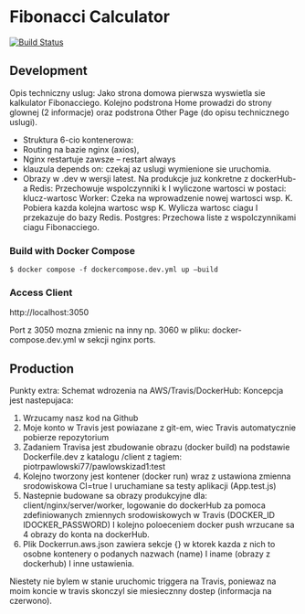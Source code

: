 # Fibonacci Calculator

[![Build Status](https://app.travis-ci.com/github/adamtestowy/pawlowskizad1?branch=main)](https://app.travis-ci.com/github/adamtestowy/pawlowskizad1)

## Development

Opis techniczny uslug:
Jako strona domowa pierwsza wyswietla sie kalkulator Fibonacciego. Kolejno podstrona Home prowadzi do strony glownej (2 informacje) oraz podstrona Other Page (do opisu technicznego uslugi). 
- Struktura 6-cio kontenerowa:
- Routing na bazie nginx (axios),
- Nginx restartuje zawsze – restart always 
- klauzula depends on:  czekaj az uslugi wymienione sie uruchomia.
- Obrazy w .dev w wersji latest. Na produkcje juz konkretne z dockerHub-a
Redis: Przechowuje wspolczynniki k I wyliczone wartosci w postaci: klucz-wartosc
Worker: Czeka na wprowadzenie nowej wartosci wsp. K. Pobiera kazda kolejna wartosc wsp K. Wylicza wartosc ciagu I przekazuje do bazy Redis.
Postgres: Przechowa liste z wspolczynnikami ciagu Fibonacciego.

### Build with Docker Compose

	$ docker compose -f dockercompose.dev.yml up –build
	
### Access Client

http://localhost:3050

Port z 3050 mozna zmienic na inny np. 3060 w pliku: docker-compose.dev.yml w sekcji nginx ports.

## Production

Punkty extra:
Schemat wdrozenia na AWS/Travis/DockerHub:
Koncepcja jest nastepujaca: 
1) Wrzucamy nasz kod na Github
2) Moje konto w Travis jest powiazane z git-em, wiec Travis automatycznie pobierze repozytorium
3) Zadaniem Travisa jest zbudowanie obrazu (docker build) na podstawie Dockerfile.dev z katalogu /client z tagiem: piotrpawlowski77/pawlowskizad1:test
4) Kolejno tworzony jest kontener (docker run) wraz z ustawiona zmienna srodowiskowa CI=true I uruchamiane sa testy aplikacji (App.test.js)
5) Nastepnie budowane sa obrazy produkcyjne dla: client/nginx/server/worker, logowanie do dockerHub za pomoca zdefiniowanych zmiennych srodowiskowych w Travis (DOCKER_ID IDOCKER_PASSWORD) I kolejno poloeceniem docker push wrzucane sa 4 obrazy do konta na dockerHub.
6) Plik Dockerrun.aws.json zawiera sekcje {} w ktorek kazda z nich to osobne kontenery o podanych nazwach (name) I iname (obrazy z dockerhub) I inne ustawienia.

Niestety nie bylem w stanie uruchomic triggera na Travis, poniewaz na moim koncie w travis skonczyl sie miesiecznny dostep (informacja na czerwono). 


